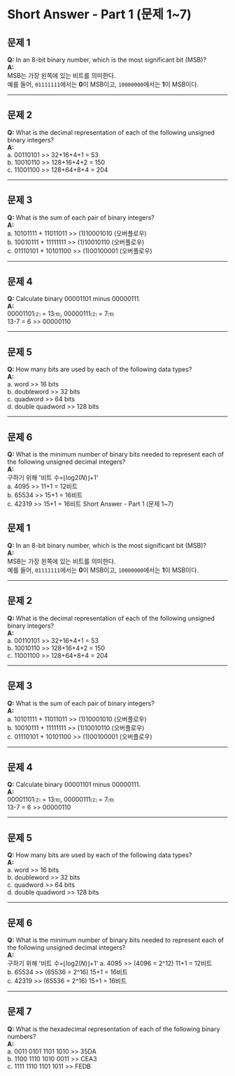 # Short Answer - Part 1 (문제 1~7)

## 문제 1  
**Q:** In an 8-bit binary number, which is the most significant bit (MSB)?  
**A:**  
MSB는 가장 왼쪽에 있는 비트를 의미한다.  
예를 들어, `01111111`에서는 **0**이 MSB이고, `10000000`에서는 **1**이 MSB이다.

---

## 문제 2  
**Q:** What is the decimal representation of each of the following unsigned binary integers?   
**A:**  
a. 00110101  >> 32+16+4+1 = 53  
b. 10010110  >> 128+16+4+2 = 150  
c. 11001100  >> 128+64+8+4 = 204  
  
---

## 문제 3  
**Q:** What is the sum of each pair of binary integers?  
**A:**  
a. 10101111 + 11011011  >> (1)10001010 (오버플로우)     
b. 10010111 + 11111111  >> (1)10010110 (오버플로우)   
c. 01110101 + 10101100  >> (1)00100001 (오버플로우)  
  
---

## 문제 4  
**Q:**  Calculate binary 00001101 minus 00000111.   
**A:**  
00001101⑵ = 13⑽, 00000111⑵ = 7⑽  
13-7 = 6 >> 00000110  

---

## 문제 5  
**Q:**  How many bits are used by each of the following data types?  
**A:**  
a. word  >> 16 bits  
b. doubleword  >> 32 bits  
c. quadword  >> 64 bits  
d. double quadword  >> 128 bits  

---

## 문제 6  
**Q:**  What is the minimum number of binary bits needed to represent each of the following
 unsigned decimal integers?  
**A:**  
구하기 위해 '비트 수=⌊log⁡2(𝑁)⌋+1'  
a. 4095  >> 11+1 = 12비트   
b. 65534  >> 15+1 = 16비트  
c. 42319  >> 15+1 = 16비트 Short Answer - Part 1 (문제 1~7)

## 문제 1  
**Q:** In an 8-bit binary number, which is the most significant bit (MSB)?  
**A:**  
MSB는 가장 왼쪽에 있는 비트를 의미한다.  
예를 들어, `01111111`에서는 **0**이 MSB이고, `10000000`에서는 **1**이 MSB이다.

---

## 문제 2  
**Q:** What is the decimal representation of each of the following unsigned binary integers?   
**A:**  
a. 00110101  >> 32+16+4+1 = 53  
b. 10010110  >> 128+16+4+2 = 150  
c. 11001100  >> 128+64+8+4 = 204  
  
---

## 문제 3  
**Q:** What is the sum of each pair of binary integers?  
**A:**  
a. 10101111 + 11011011  >> (1)10001010 (오버플로우)     
b. 10010111 + 11111111  >> (1)10010110 (오버플로우)   
c. 01110101 + 10101100  >> (1)00100001 (오버플로우)  
  
---

## 문제 4  
**Q:**  Calculate binary 00001101 minus 00000111.   
**A:**  
00001101⑵ = 13⑽, 00000111⑵ = 7⑽  
13-7 = 6 >> 00000110  

---

## 문제 5  
**Q:**  How many bits are used by each of the following data types?  
**A:**  
a. word  >> 16 bits  
b. doubleword  >> 32 bits  
c. quadword  >> 64 bits  
d. double quadword  >> 128 bits  

---

## 문제 6  
**Q:**  What is the minimum number of binary bits needed to represent each of the following
 unsigned decimal integers?  
**A:**  
구하기 위해 '비트 수=⌊log⁡2(𝑁)⌋+1'
a. 4095  >> (4096 = 2^12) 11+1 = 12비트   
b. 65534  >> (65536 = 2^16) 15+1 = 16비트    
c. 42319  >> (65536 = 2^16) 15+1 = 16비트  

---

## 문제 7  
**Q:**  What is the hexadecimal representation of each of the following binary numbers?  
**A:**  
a. 0011 0101 1101 1010  >> 35DA  
b. 1100 1110 1010 0011  >> CEA3  
c. 1111 1110 1101 1011  >> FEDB  
